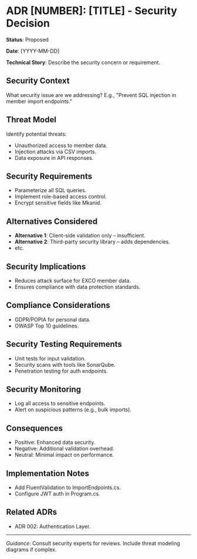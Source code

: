 # ADR [NUMBER]: [TITLE] - Security Decision

**Status**: Proposed

**Date**: [YYYY-MM-DD]

**Technical Story**: Describe the security concern or requirement.

## Security Context
What security issue are we addressing? E.g., "Prevent SQL injection in member import endpoints."

## Threat Model
Identify potential threats:
- Unauthorized access to member data.
- Injection attacks via CSV imports.
- Data exposure in API responses.

## Security Requirements
- Parameterize all SQL queries.
- Implement role-based access control.
- Encrypt sensitive fields like Mkanid.

## Alternatives Considered
- **Alternative 1**: Client-side validation only – insufficient.
- **Alternative 2**: Third-party security library – adds dependencies.
- etc.

## Security Implications
- Reduces attack surface for EXCO member data.
- Ensures compliance with data protection standards.

## Compliance Considerations
- GDPR/POPIA for personal data.
- OWASP Top 10 guidelines.

## Security Testing Requirements
- Unit tests for input validation.
- Security scans with tools like SonarQube.
- Penetration testing for auth endpoints.

## Security Monitoring
- Log all access to sensitive endpoints.
- Alert on suspicious patterns (e.g., bulk imports).

## Consequences
- Positive: Enhanced data security.
- Negative: Additional validation overhead.
- Neutral: Minimal impact on performance.

## Implementation Notes
- Add FluentValidation to ImportEndpoints.cs.
- Configure JWT auth in Program.cs.

## Related ADRs
- ADR 002: Authentication Layer.

---

*Guidance*: Consult security experts for reviews. Include threat modeling diagrams if complex.
